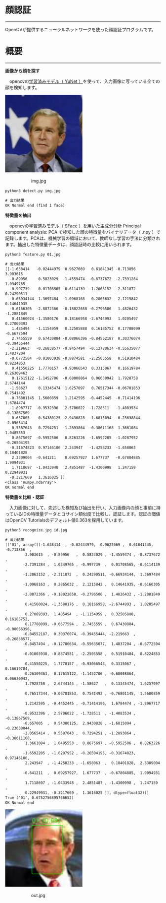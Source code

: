 # 顔認証
---

OpenCVが提供するニューラルネットワークを使った顔認証プログラムです。

# 概要
---
**画像から顔を探す**

　opencvの[学習済みモデル（ YuNet ）](https://github.com/opencv/opencv_zoo/blob/master/models/face_detection_yunet/face_detection_yunet_2022mar.onnx)を使って、入力画像に写っている全ての顔を検知します。
 
![](img.jpg)

　　　　　　img.jpg


```
python3 detect.py img.jpg
```
```
# 出力結果
OK Normal end (find 1 face)
```
**特徴量を抽出**

　opencvの[学習済みモデル（ SFace ）](https://github.com/opencv/opencv_zoo/blob/master/models/face_recognition_sface/face_recognition_sface_2021dec.onnx)を用いた主成分分析 Principal component analysis: PCA で検知した顔の特徴量をバイナリデータ（ .npy ）で記録します。PCAは、機械学習の領域において、教師なし学習の手法に分類されます。抽出した特徴量データは、顔認証時の比較に用いられます。
```
python3 feature.py 01.jpg
```
```
# 出力結果
[[-1.638414   -0.02444979  0.9627669   0.61841345 -0.713856    3.903615
  -0.89956     0.5823029  -1.4559474  -0.8737672  -2.7391284   1.0349765
  -0.997739    0.01708565 -0.6114139  -1.2063152  -2.311872    0.24290511
  -0.66934144  1.3697484  -1.0968163   0.2865632   2.1215842   0.14641935
  -0.6166305  -2.8872366  -0.18022658 -0.2796506   1.4826432  -1.2881849
   0.41560024 -1.3580176   0.18166958 -2.6744993   1.0205497   0.27069393
   1.485494   -1.1154959   0.32505888  0.16185752  0.17788099 -0.6677594
   2.7455559   0.67430884 -0.08066396 -0.84552187  0.30376074 -0.39455444
  -2.219663   -0.26838577 -0.8457494  -0.12780634 -0.55635077  1.4837204
  -0.6772504  -0.01003938 -0.8874581  -2.2505558   0.51910484  0.8224853
   0.41550225  1.7770157  -0.93066543  0.3315067   0.16619784  0.26309463
   0.17615122 -1.1452706  -0.68008864  0.06630942  1.7928758   2.6744144
  -1.58627     0.13345474  1.6257097   0.76517344 -0.06701853  0.7541492
  -0.76801145  1.5600859   1.2142595  -0.4452445  -0.71414196  1.6784474
  -1.8967717  -0.9532396   2.5706022  -1.728511   -1.4083534  -0.13867569
  -0.657005    0.54380125  2.9430828  -1.6815094  -0.23638844 -2.0565414
   0.5587643   0.7294251  -1.2893864  -0.38611168  1.3661084   1.0485553
   0.8675697  -0.5952506   0.8263226  -1.6592205  -1.0287952  -0.26504195
  -0.31674823  0.97146106  2.243947   -1.4258233  -1.658063    0.18401828
   2.3309004  -0.641211    0.69257927  1.677737   -0.67804885  1.9094931
   1.7118697  -1.0433948   2.4851487  -1.4300998   1.247159    0.22949931
  -0.3217669   1.3616025 ]]
<class 'numpy.ndarray'>
OK normal end
```

**特徴量を比較・認証**

　入力画像に対して、先述した検知及び抽出を行い、入力画像内の顔と事前に持っているIDの特徴量データとコサイン類似度で比較し、認証します。認証の閾値はOpenCV Tutorialsのデフォルト値0.363を採用しています。
```
python3 recognize.jpg id.jpg
```
```
# 出力結果
[('01', array([[-1.638414  , -0.02444979,  0.9627669 ,  0.61841345, -0.713856  ,
         3.903615  , -0.89956   ,  0.5823029 , -1.4559474 , -0.8737672 ,
        -2.7391284 ,  1.0349765 , -0.997739  ,  0.01708565, -0.6114139 ,
        -1.2063152 , -2.311872  ,  0.24290511, -0.66934144,  1.3697484 ,
        -1.0968163 ,  0.2865632 ,  2.1215842 ,  0.14641935, -0.6166305 ,
        -2.8872366 , -0.18022658, -0.2796506 ,  1.4826432 , -1.2881849 ,
         0.41560024, -1.3580176 ,  0.18166958, -2.6744993 ,  1.0205497 ,
         0.27069393,  1.485494  , -1.1154959 ,  0.32505888,  0.16185752,
         0.17788099, -0.6677594 ,  2.7455559 ,  0.67430884, -0.08066396,
        -0.84552187,  0.30376074, -0.39455444, -2.219663  , -0.26838577,
        -0.8457494 , -0.12780634, -0.55635077,  1.4837204 , -0.6772504 ,
        -0.01003938, -0.8874581 , -2.2505558 ,  0.51910484,  0.8224853 ,
         0.41550225,  1.7770157 , -0.93066543,  0.3315067 ,  0.16619784,
         0.26309463,  0.17615122, -1.1452706 , -0.68008864,  0.06630942,
         1.7928758 ,  2.6744144 , -1.58627   ,  0.13345474,  1.6257097 ,
         0.76517344, -0.06701853,  0.7541492 , -0.76801145,  1.5600859 ,
         1.2142595 , -0.4452445 , -0.71414196,  1.6784474 , -1.8967717 ,
        -0.9532396 ,  2.5706022 , -1.728511  , -1.4083534 , -0.13867569,
        -0.657005  ,  0.54380125,  2.9430828 , -1.6815094 , -0.23638844,
        -2.0565414 ,  0.5587643 ,  0.7294251 , -1.2893864 , -0.38611168,
         1.3661084 ,  1.0485553 ,  0.8675697 , -0.5952506 ,  0.8263226 ,
        -1.6592205 , -1.0287952 , -0.26504195, -0.31674823,  0.97146106,
         2.243947  , -1.4258233 , -1.658063  ,  0.18401828,  2.3309004 ,
        -0.641211  ,  0.69257927,  1.677737  , -0.67804885,  1.9094931 ,
         1.7118697 , -1.0433948 ,  2.4851487 , -1.4300998 ,  1.247159  ,
         0.22949931, -0.3217669 ,  1.3616025 ]], dtype=float32))]
True ('01', 0.6752756895766652)
OK Normal end
```

![](out.jpg)

　　　　　　out.jpg
 
